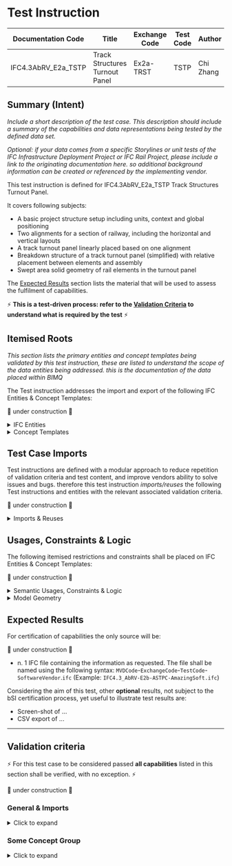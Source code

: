 # Test Instruction

| Documentation Code   | Title                                          | Exchange Code | Test Code | Author          | Data Owner | Version | Date       |
|----------------------|------------------------------------------------|---------------|-----------| ----------------|------------|---------|------------|
| IFC4.3AbRV_E2a_TSTP   | Track Structures Turnout Panel                      | Ex2a-TRST            | TSTP      | Chi Zhang    | RFI        | 1.0     | 09.02.2022 |


## Summary (Intent)

*Include a short description of the test case. This description should include a summary of the capabilities and data representations being tested by the defined data set.*

*Optional: if your data comes from a specific Storylines or unit tests of the IFC Infrastructure Deployment Project or IFC Rail Project, please include a link to the originating documentation here. so additional background information can be created or referenced by the implementing vendor.*

This test instruction is defined for IFC4.3AbRV_E2a_TSTP Track Structures Turnout Panel.

It covers following subjects:
- A basic project structure setup including units, context and global positioning
- Two alignments for a section of railway, including the horizontal and vertical layouts
- A track turnout panel linearly placed based on one alignment
- Breakdown structure of a track turnout panel (simplified) with relative placement between elements and assembly
- Swept area solid geometry of rail elements in the turnout panel

The [Expected Results](#Expected-Results) section lists the material that will be used to assess the fulfilment of capabilities.

:zap: **This is a test-driven process: refer to the [Validation Criteria](#Validation-Criteria) to understand what is required by the test** :zap:

## Itemised Roots
*This section lists the primary entities and concept templates being validated by this test instruction, these are listed to understand the scope of the data entities being addressed. this is the documentation of the data placed within BIMQ*

The Test instruction addresses the import and export of the following IFC Entities & Concept Templates:

:construction: under construction :construction:

<details><summary>IFC Entities</summary>

These entities represent a test-specific subset of the wider AbRV_Ex exchange and the overall AbRV MVD. **The scope of the test shall not be used as a definitive scope of the exchange, or of the entire MVD.**

- Inherited from imported tests:
  - *IfcProject*
  - *IfcSite*
  - *IfcRailway*
  - *IfcAlignment*
  - *IfcAlignmentHorizontal*
  - *IfcAlignmentVertical*
  - *IfcAlignmentSegment*

- For this test instruction:
  - *IfcRailwayPart*
  - *IfcElementAssembly*
  - *IfcTrackElement*
  - *IfcRail*


</details>

<details><summary>Concept Templates</summary>

These concept templates represent a test-specific subset of the wider AbRV_Ex exchange and the overall AbRV MVD, that must be correctly exported to meet the validation criteria. **The scope of the test shall not be used as a definitive scope of the exchange, or of the entire MVD.**

- Inherited from imported tests:
  - *Project Units*
  - *Project Representation Context*
  - *Project Global Positioning*
  - *Spatial Decomposition*
  - *Spatial Composition*
  - *Alignment Layout*
  - *Alignment Geometry Cant*
  - *Spatial Container*
  - *Product Local Placement*
  - *Object User Identity*
  - *Revision Control*
  - *Software Identity*
  - *Axis Geometry*
  
- For this test instruction:
  - *Product Linear Placement*
  - *Object Predefined Type*
  - *Element Composition*
  - *Element Decomposition*
  - *Product Relative Positioning*
  - *Product Span Positioning*
  - *Spatial Containment*
  - *Body AdvancedSwept Directrix Geometry*
  - *Body Tessallated Geometry*
  - *Object Typing*
  - *Type Body Tessellated Geometry*

</details>

## Test Case Imports
Test instructions are defined with a modular approach to reduce repetition of validation criteria and test content, and improve vendors ability to solve issues and bugs. therefore this test instruction *imports/reuses* the following Test instructions and entities with the relevant associated validation criteria.

:construction: under construction :construction:

<details><summary>Imports & Reuses</summary>

| TI Code                                  | Test Instruction Title    | Comments                     |
|------------------------------------------|---------------------------|------------------------------|
| [IFC4.3AbRV_E1b_ALCT2](../../E1b-ARCT/ALCT2) | Alignment Railway Cant 2  | As outlined in the dataset Imported Entities Table |

</details>

## Usages, Constraints & Logic
The following itemised restrictions and constraints shall be placed on IFC Entities & Concept Templates:

:construction: under construction :construction:

<details><summary>Semantic Usages, Constraints & Logic</summary>

The following itemised Usages, Constraints & Logic are normative entries within the AbRV MVD and MUST be satisfied to meet the defined validation criteria

- IfcElementAssembly
    - *There exists 1 IfcElementAssembly with PredefinedType set to TRACKTURNOUTPANEL*
	- *Each IfcElementAssembly/TRACKTURNOUTPANEL shall have a linear placement relative to the alignment*
	- *Each IfcElementAssembly/TRACKTURNOUTPANEL is spatially contained in an IfcRailwayPart/TRACKSUPERSTRUCTURE*
	- *Each IfcElementAssembly/TRACKTURNOUTPANEL shall have a product span placement*


</details>

<details><summary>Model Geometry</summary>
The Test case requires the following additional checks related to Model Geometry:

- *Constraint*

</details>

## Expected Results

For certification of capabilities the only source will be:

:construction: under construction :construction:

- n. 1 IFC file containing the information as requested. The file shall be named using the following syntax: `MVDCode`-`ExchangeCode`-`TestCode`-`SoftwareVendor`.`ifc` (Example: `IFC4.3_AbRV-E2b-ASTPC-AmazingSoft.ifc`)

Considering the aim of this test, other **optional** results, not subject to the bSI certification process, yet useful to illustrate test results are:
- Screen-shot of ...
- CSV export of ...

---

## Validation criteria
:zap: For this test case to be considered passed **all capabilities** listed in this section shall be verified, with no exception. :zap:

:construction: under construction :construction:

### General & Imports

<details><summary>Click to expand</summary>

- All the concept templates must be correctly implemented as presented in the validation criteria
- At least 1 instance of each entity listed in [Itemised Roots](#Itemised-Roots) is present in the file.


#### Imports
| **TI Code**        | **Criteria Codes** | *COMMENT**                                         |
|--------------------|--------------------|----------------------------------------------------|
| IFC4.3AbRV_E0_MSTP | ALL CRITERIA       | As outlined in the dataset [Imported Entities Table](Dataset/README.md#Imported-Entities-Table) |


#### General
| **ID**  | **CRITERIA**                                        | **VALUE**                                     | **COMMENT** |
|---------|-----------------------------------------------------|-----------------------------------------------|-------------|
| GENE_01 | All requested entities are present in the IFC model | per [Entities Table](Dataset/README.md#Entities-Table) |    |

</details>

### Some Concept Group

<details><summary>Click to expand</summary>
Criteria around the representation of 'Some Concept'

| **ID**  | **CRITERIA**                                        | **VALUE**                                | **COMMENT** |
|---------|-----------------------------------------------------|------------------------------------------|-------------|
| XXXX_01 | A Criteria to follow                               | its expected value or outcome            |             |

</details>

